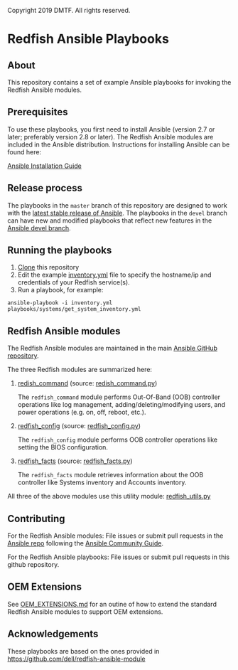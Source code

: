 Copyright 2019 DMTF. All rights reserved.

# Redfish Ansible Playbooks

## About

This repository contains a set of example Ansible playbooks for invoking the Redfish Ansible modules.

## Prerequisites

To use these playbooks, you first need to install Ansible (version 2.7 or later; preferably version 2.8 or later). The Redfish Ansible modules are included in the Ansible distribution. Instructions for installing Ansible can be found here:

[Ansible Installation Guide](https://docs.ansible.com/ansible/latest/installation_guide/intro_installation.html)

## Release process

The playbooks in the `master` branch of this repository are designed to work with the [latest stable release of Ansible](https://docs.ansible.com/ansible/latest/reference_appendices/release_and_maintenance.html). The playbooks in the `devel` branch can have new and modified playbooks that reflect new features in the [Ansible devel branch](https://github.com/ansible/ansible/tree/devel).

## Running the playbooks

1. [Clone](https://help.github.com/en/articles/cloning-a-repository) this repository
2. Edit the example [inventory.yml](inventory.yml) file to specify the hostname/ip and credentials of your Redfish service(s).
3. Run a playbook, for example:
```
ansible-playbook -i inventory.yml playbooks/systems/get_system_inventory.yml
```


## Redfish Ansible modules

The Redfish Ansible modules are maintained in the main [Ansible GitHub repository](https://github.com/ansible/ansible).

The three Redfish modules are summarized here:

1. [redish_command](https://docs.ansible.com/ansible/latest/modules/redfish_command_module.html) (source: [redish_command.py](https://github.com/ansible/ansible/blob/devel/lib/ansible/modules/remote_management/redfish/redfish_command.py))

	The `redfish_command` module performs Out-Of-Band (OOB) controller operations like log management, adding/deleting/modifying users, and power operations (e.g. on, off, reboot, etc.).

2. [redfish_config](https://docs.ansible.com/ansible/latest/modules/redfish_config_module.html) (source: [redfish_config.py](https://github.com/ansible/ansible/blob/devel/lib/ansible/modules/remote_management/redfish/redfish_config.py))

	The `redfish_config` module performs OOB controller operations like setting the BIOS configuration.

3. [redfish_facts](https://docs.ansible.com/ansible/latest/modules/redfish_facts_module.html) (source: [redfish_facts.py](https://github.com/ansible/ansible/blob/devel/lib/ansible/modules/remote_management/redfish/redfish_facts.py))

	The `redfish_facts` module retrieves information about the OOB controller like Systems inventory and Accounts inventory.

All three of the above modules use this utility module: [redfish_utils.py](https://github.com/ansible/ansible/blob/devel/lib/ansible/module_utils/redfish_utils.py)


## Contributing

For the Redfish Ansible modules: File issues or submit pull requests in the [Ansible repo](https://github.com/ansible/ansible) following the [Ansible Community Guide](https://docs.ansible.com/ansible/latest/community/index.html).

For the Redfish Ansible playbooks: File issues or submit pull requests in this github repository.

## OEM Extensions

See [OEM_EXTENSIONS.md](OEM_EXTENSIONS.md) for an outine of how to extend the standard Redfish Ansible modules to support OEM extensions.

## Acknowledgements

These playbooks are based on the ones provided in https://github.com/dell/redfish-ansible-module


